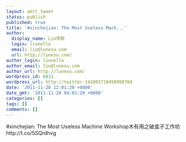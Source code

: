 ```yaml
---
layout: aktt_tweet
status: publish
published: true
title: '#xinchejian: The Most Useless Mach...'
author:
  display_name: Lio李欧
  login: lionello
  email: lio@lunesu.com
  url: http://lunesu.com/
author_login: lionello
author_email: lio@lunesu.com
author_url: http://lunesu.com/
wordpress_id: 6831
wordpress_url: http://twitter-141003718458998784
date: '2011-11-28 12:01:20 +0800'
date_gmt: '2011-11-28 04:01:20 +0800'
categories: []
tags: []
comments: []
---
```

<p>#xinchejian: <!--:en-->The Most Useless Machine Workshop<!--:--><!--:zh-->木有用之破盒子工作坊<!--:--> http://t.co/5SQrdhvg</p>
